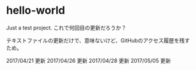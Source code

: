 # hello-world
Just a test project.
これで何回目の更新だろうか？

テキストファイルの更新だけで、意味ないけど、GitHubのアクセス履歴を残すため。

2017/04/21 更新
2017/04/26 更新
2017/04/28 更新
2017/05/05 更新